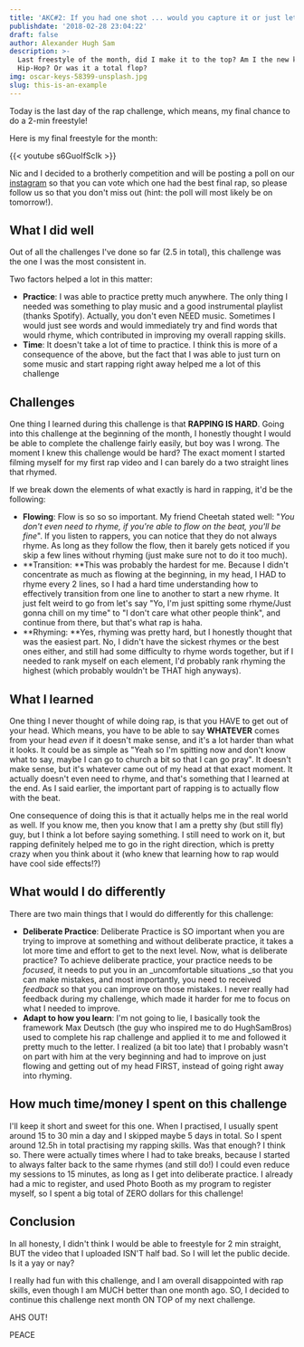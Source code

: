 ```yaml
---
title: 'AKC#2: If you had one shot ... would you capture it or just let it slip?'
publishdate: '2018-02-28 23:04:22'
draft: false
author: Alexander Hugh Sam
description: >-
  Last freestyle of the month, did I make it to the top? Am I the new king of
  Hip-Hop? Or was it a total flop?
img: oscar-keys-58399-unsplash.jpg
slug: this-is-an-example
---
```

Today is the last day of the rap challenge, which means, my final chance to do a 2-min freestyle! 

Here is my final freestyle for the month:

{{< youtube s6GuoIfScIk >}}

Nic and I decided to a brotherly competition and will be posting a poll on our [instagram](https://www.instagram.com/hughsambros/) so that you can vote which one had the best final rap, so please follow us so that you don't miss out (hint: the poll will most likely be on tomorrow!).

## What I did well

Out of all the challenges I've done so far (2.5 in total), this challenge was the one I was the most consistent in. 

Two factors helped a lot in this matter:

* **Practice**: I was able to practice pretty much anywhere. The only thing I needed was something to play music and a good instrumental playlist (thanks Spotify). Actually, you don't even NEED music. Sometimes I would just see words and would immediately try and find words that would rhyme, which contributed in improving my overall rapping skills.
* **Time**: It doesn't take a lot of time to practice. I think this is more of a consequence of the above, but the fact that I was able to just turn on some music and start rapping right away helped me a lot of this challenge

## Challenges

One thing I learned during this challenge is that **RAPPING IS HARD**. Going into this challenge at the beginning of the month, I honestly thought I would be able to complete the challenge fairly easily, but boy was I wrong. The moment I knew this challenge would be hard? The exact moment I started filming myself for my first rap video and I can barely do a two straight lines that rhymed.

If we break down the elements of what exactly is hard in rapping, it'd be the following:

* **Flowing**: Flow is so so so important. My friend Cheetah stated well: "_You don't even need to rhyme, if you're able to flow on the beat, you'll be fine_". If you listen to rappers, you can notice that they do not always rhyme. As long as they follow the flow, then it barely gets noticed if you skip a few lines without rhyming (just make sure not to do it too much). 
* **Transition: **This was probably the hardest for me. Because I didn't concentrate as much as flowing at the beginning, in my head, I HAD to rhyme every 2 lines, so I had a hard time understanding how to effectively transition from one line to another to start a new rhyme. It just felt weird to go from let's say "Yo, I'm just spitting some rhyme/Just gonna chill on my time" to "I don't care what other people think", and continue from there, but that's what rap is haha.
* **Rhyming: **Yes, rhyming was pretty hard, but I honestly thought that was the easiest part. No, I didn't have the sickest rhymes or the best ones either, and still had some difficulty to rhyme words together, but if I needed to rank myself on each element, I'd probably rank rhyming the highest (which probably wouldn't be THAT high anyways).

## What I learned

One thing I never thought of while doing rap, is that you HAVE to get out of your head. Which means, you have to be able to say **WHATEVER** comes from your head _even_ if it doesn't make sense, and it's a lot harder than what it looks. It could be as simple as "Yeah so I'm spitting now and don't know what to say, maybe I can go to church a bit so that I can go pray". It doesn't make sense, but it's whatever came out of my head at that exact moment. It actually doesn't even need to rhyme, and that's something that I learned at the end. As I said earlier, the important part of rapping is to actually flow with the beat. 

One consequence of doing this is that it actually helps me in the real world as well. If you know me, then you know that I am a pretty shy (but still fly) guy, but I think a lot before saying something. I still need to work on it, but rapping definitely helped me to go in the right direction, which is pretty crazy when you think about it (who knew that learning how to rap would have cool side effects!?)

## What would I do differently

There are two main things that I would do differently for this challenge:

* **Deliberate Practice**: Deliberate Practice is SO important when you are trying to improve at something and without deliberate practice, it takes a lot more time and effort to get to the next level. Now, what is deliberate practice? To achieve deliberate practice, your practice needs to be _focused_, it needs to put you in an _uncomfortable situations _so that you can make mistakes, and most importantly, you need to received _feedback_ so that you can improve on those mistakes. I never really had feedback during my challenge, which made it harder for me to focus on what I needed to improve. 
* **Adapt to how you learn**: I'm not going to lie, I basically took the framework Max Deutsch (the guy who inspired me to do HughSamBros) used to complete his rap challenge and applied it to me and followed it pretty much to the letter. I realized (a bit too late) that I probably wasn't on part with him at the very beginning and had to improve on just flowing and getting out of my head FIRST, instead of going right away into rhyming.

## How much time/money I spent on this challenge

I'll keep it short and sweet for this one. When I practised, I usually spent around 15 to 30 min a day and I skipped maybe 5 days in total. So I spent around 12.5h in total practising my rapping skills. Was that enough? I think so. There were actually times where I had to take breaks, because I started to always falter back to the same rhymes (and still do!) I could even reduce my sessions to 15 minutes, as long as I get into deliberate practice. I already had a mic to register, and used Photo Booth as my program to register myself, so I spent a big total of ZERO dollars for this challenge!

## Conclusion

In all honesty, I didn't think I would be able to freestyle for 2 min straight, BUT the video that I uploaded ISN'T half bad. So I will let the public decide. Is it a yay or nay? 

I really had fun with this challenge, and I am overall disappointed with rap skills, even though I am MUCH better than one month ago. SO, I decided to continue this challenge next month ON TOP of my next challenge. 

AHS OUT!

PEACE
